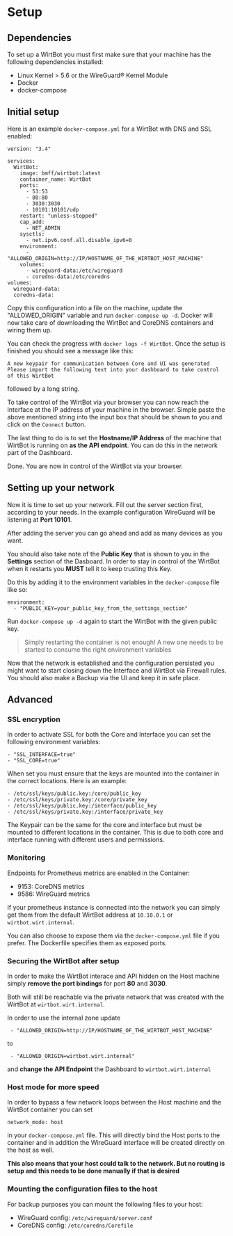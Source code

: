 # Setup

## Dependencies

To set up a WirtBot you must first make sure that your machine has the following dependencies installed:

- Linux Kernel > 5.6 or the WireGuard® Kernel Module
- Docker
- docker-compose

## Initial setup

Here is an example `docker-compose.yml` for a WirtBot with DNS and SSL enabled:

```
version: "3.4"

services:
  WirtBot:
    image: bmff/wirtbot:latest
    container_name: WirtBot
    ports:
      - 53:53
      - 80:80
      - 3030:3030
      - 10101:10101/udp
    restart: "unless-stopped"
    cap_add:
      - NET_ADMIN
    sysctls:
      - net.ipv6.conf.all.disable_ipv6=0
    environment:
      - "ALLOWED_ORIGIN=http://IP/HOSTNAME_OF_THE_WIRTBOT_HOST_MACHINE"
    volumes:
      - wireguard-data:/etc/wireguard
      - coredns-data:/etc/coredns
volumes:
  wireguard-data:
  coredns-data:

```

Copy this configuration into a file on the machine, update the "ALLOWED_ORIGIN" variable and run `docker-compose up -d`.
Docker will now take care of downloading the WirtBot and CoreDNS containers and wiring them up.

You can check the progress with `docker logs -f WirtBot`.
Once the setup is finished you should see a message like this:

```
A new keypair for communication between Core and UI was generated
Please import the following text into your dashboard to take control of this WirtBot
```

followed by a long string.

To take control of the WirtBot via your browser you can now reach the Interface at the IP address of your machine in the browser.
Simple paste the above mentioned string into the input box that should be shown to you and click on the `Connect` button.

The last thing to do is to set the **Hostname/IP Address** of the machine that WirtBot is running on **as the API endpoint**. You can do this in the network part of the Dashboard.

Done. You are now in control of the WirtBot via your browser.

## Setting up your network

Now it is time to set up your network. Fill out the server section first, according to your needs. In the example configuration WireGuard will be listening at **Port 10101**.

After adding the server you can go ahead and add as many devices as you want.

You should also take note of the **Public Key** that is shown to you in the **Settings** section of the Dasboard.
In order to stay in control of the WirtBot when it restarts you **MUST** tell it to keep trusting this Key.

Do this by adding it to the environment variables in the `docker-compose` file like so:

```
environment:
  - "PUBLIC_KEY=your_public_key_from_the_settings_section"
```

Run `docker-compose up -d` again to start the WirtBot with the given public key.

> Simply restarting the container is not enough! A new one needs to be started to consume the right environment variables

Now that the network is established and the configuration persisted you might want to start closing down the Interface and WirtBot via Firewall rules.
You should also make a Backup via the UI and keep it in safe place.

## Advanced


### SSL encryption

In order to activate SSL for both the Core and Interface you can set the following environment variables:

```
- "SSL_INTERFACE=true"
- "SSL_CORE=true"

```
When set you must ensure that the keys are mounted into the container in the correct locations.
Here is an example: 
```
- /etc/ssl/keys/public.key:/core/public_key
- /etc/ssl/keys/private.key:/core/private_key
- /etc/ssl/keys/public.key:/interface/public_key
- /etc/ssl/keys/private.key:/interface/private_key
```
The Keypair can be the same for the core and interface but must be mounted to different locations in the container. This is due to both core and interface running with different users and permissions.


### Monitoring

Endpoints for Prometheus metrics are enabled in the Container:

- 9153: CoreDNS metrics
- 9586: WireGuard metrics

If your prometheus instance is connected into the network you can simply get them from the default WirtBot address at `10.10.0.1` or `wirtbot.wirt.internal`.

You can also choose to expose them via the `docker-compose.yml` file if you prefer. The Dockerfile specifies them as exposed ports.

### Securing the WirtBot after setup

In order to make the WirtBot interace and API hidden on the Host machine simply **remove the port bindings** for port **80** and **3030**.

Both will still be reachable via the private network that was created with the WirtBot at `wirtbot.wirt.internal`.

In order to use the internal zone update

```
 - "ALLOWED_ORIGIN=http://IP/HOSTNAME_OF_THE_WIRTBOT_HOST_MACHINE"
```

to

```
 - "ALLOWED_ORIGIN=wirtbot.wirt.internal"
```

and **change the API Endpoint** the Dashboard to `wirtbot.wirt.internal`

### Host mode for more speed

In order to bypass a few network loops between the Host machine and the WirtBot container you can set

```
network_mode: host
```

in your `docker-compose.yml` file. This will directly bind the Host ports to the container and in addition the WireGuard interface will be created directly on the host as well.

**This also means that your host could talk to the network. But no routing is setup and this needs to be done manually if that is desired**

### Mounting the configuration files to the host

For backup purposes you can mount the following files to your host:

- WireGuard config: `/etc/wireguard/server.conf`
- CoreDNS config: `/etc/coredns/Corefile`

